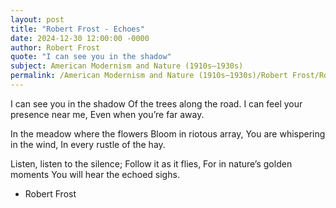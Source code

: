 ```yaml
---
layout: post
title: "Robert Frost - Echoes"
date: 2024-12-30 12:00:00 -0000
author: Robert Frost
quote: "I can see you in the shadow"
subject: American Modernism and Nature (1910s–1930s)
permalink: /American Modernism and Nature (1910s–1930s)/Robert Frost/Robert Frost - Echoes
---
```


I can see you in the shadow
Of the trees along the road.
I can feel your presence near me,
Even when you’re far away.

In the meadow where the flowers
Bloom in riotous array,
You are whispering in the wind,
In every rustle of the hay.

Listen, listen to the silence;
Follow it as it flies,
For in nature’s golden moments
You will hear the echoed sighs.

- Robert Frost
